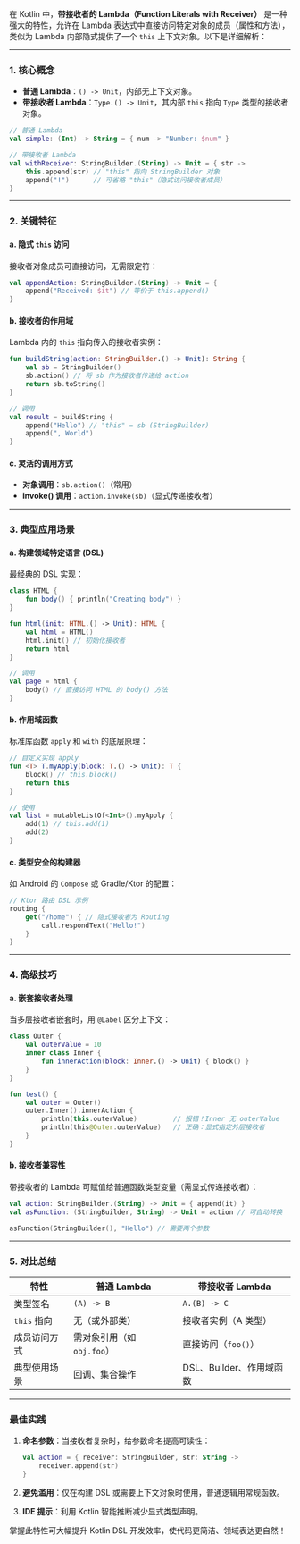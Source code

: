 在 Kotlin 中，**带接收者的 Lambda（Function Literals with Receiver）** 是一种强大的特性，允许在 Lambda 表达式中直接访问特定对象的成员（属性和方法），类似为 Lambda 内部隐式提供了一个 `this` 上下文对象。以下是详细解析：

---

### **1. 核心概念**
- **普通 Lambda**：`() -> Unit`，内部无上下文对象。
- **带接收者 Lambda**：`Type.() -> Unit`，其内部 `this` 指向 `Type` 类型的接收者对象。

```kotlin
// 普通 Lambda
val simple: (Int) -> String = { num -> "Number: $num" }

// 带接收者 Lambda
val withReceiver: StringBuilder.(String) -> Unit = { str -> 
    this.append(str) // "this" 指向 StringBuilder 对象
    append("!")      // 可省略 "this"（隐式访问接收者成员）
}
```

---

### **2. 关键特征**
#### **a. 隐式 `this` 访问**
接收者对象成员可直接访问，无需限定符：
```kotlin
val appendAction: StringBuilder.(String) -> Unit = { 
    append("Received: $it") // 等价于 this.append()
}
```

#### **b. 接收者的作用域**
Lambda 内的 `this` 指向传入的接收者实例：
```kotlin
fun buildString(action: StringBuilder.() -> Unit): String {
    val sb = StringBuilder()
    sb.action() // 将 sb 作为接收者传递给 action
    return sb.toString()
}

// 调用
val result = buildString {
    append("Hello") // "this" = sb (StringBuilder)
    append(", World")
}
```

#### **c. 灵活的调用方式**
- **对象调用**：`sb.action()`（常用）
- **invoke() 调用**：`action.invoke(sb)`（显式传递接收者）

---

### **3. 典型应用场景**
#### **a. 构建领域特定语言 (DSL)**
最经典的 DSL 实现：
```kotlin
class HTML {
    fun body() { println("Creating body") }
}

fun html(init: HTML.() -> Unit): HTML {
    val html = HTML()
    html.init() // 初始化接收者
    return html
}

// 调用
val page = html {
    body() // 直接访问 HTML 的 body() 方法
}
```

#### **b. 作用域函数**
标准库函数 `apply` 和 `with` 的底层原理：
```kotlin
// 自定义实现 apply
fun <T> T.myApply(block: T.() -> Unit): T {
    block() // this.block() 
    return this
}

// 使用
val list = mutableListOf<Int>().myApply {
    add(1) // this.add(1)
    add(2)
}
```

#### **c. 类型安全的构建器**
如 Android 的 `Compose` 或 Gradle/Ktor 的配置：
```kotlin
// Ktor 路由 DSL 示例
routing {
    get("/home") { // 隐式接收者为 Routing
        call.respondText("Hello!")
    }
}
```

---

### **4. 高级技巧**
#### **a. 嵌套接收者处理**
当多层接收者嵌套时，用 `@Label` 区分上下文：
```kotlin
class Outer {
    val outerValue = 10
    inner class Inner {
        fun innerAction(block: Inner.() -> Unit) { block() }
    }
}

fun test() {
    val outer = Outer()
    outer.Inner().innerAction {
        println(this.outerValue)         // 报错！Inner 无 outerValue
        println(this@Outer.outerValue)   // 正确：显式指定外层接收者
    }
}
```

#### **b. 接收者兼容性**
带接收者的 Lambda 可赋值给普通函数类型变量（需显式传递接收者）：
```kotlin
val action: StringBuilder.(String) -> Unit = { append(it) }
val asFunction: (StringBuilder, String) -> Unit = action // 可自动转换

asFunction(StringBuilder(), "Hello") // 需要两个参数
```

---

### **5. 对比总结**
| **特性**         | **普通 Lambda**          | **带接收者 Lambda**       |
|------------------|--------------------------|---------------------------|
| 类型签名         | `(A) -> B`               | `A.(B) -> C`              |
| `this` 指向      | 无（或外部类）          | 接收者实例（A 类型）      |
| 成员访问方式     | 需对象引用（如 `obj.foo`）| 直接访问（`foo()`）       |
| 典型使用场景     | 回调、集合操作          | DSL、Builder、作用域函数  |

---

### **最佳实践**
1. **命名参数**：当接收者复杂时，给参数命名提高可读性：
   ```kotlin
   val action = { receiver: StringBuilder, str: String -> 
       receiver.append(str)
   }
   ```

2. **避免滥用**：仅在构建 DSL 或需要上下文对象时使用，普通逻辑用常规函数。

3. **IDE 提示**：利用 Kotlin 智能推断减少显式类型声明。

掌握此特性可大幅提升 Kotlin DSL 开发效率，使代码更简洁、领域表达更自然！